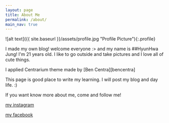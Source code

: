 ```yaml
---
layout: page
title: About Me
permalink: /about/
main_nav: true
---
```


![alt text]({{ site.baseurl }}/assets/profile.jpg "Profile Picture"){:.profile}


I made my own blog!
welcome everyone :>
and my name is ##HyunHwa Jung! 
I'm 21 years old.
I like to go outside and take pictures and I love all of cute things.

I applied Centrarium theme made by [Ben Centra][bencentra]

This page is good place to write my learning.
I will post my blog and day life. :)


If you want know more about me, come and follow me!


[my instagram](https://www.instagram.com/love_inglow/)

[my facebook](https://www.facebook.com/profile.php?id=100009600046041)



